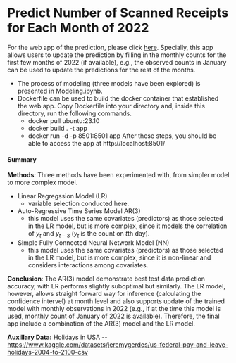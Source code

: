 # Predict Number of Scanned Receipts for Each Month of 2022

For the web app of the prediction, please click [here](https://yuxianshi-predict-total-scan-monthly-prediction-wmwam9.streamlit.app/). Specially, this app allows users to update the prediction by filling in the monthly counts for the first few months of 2022 (if available), e.g., the observed counts in January can be used to update the predictions for the rest of the months.

* The process of modeling (three models have been explored) is presented in Modeling.ipynb.
* Dockerfile can be used to build the docker container that established the web app. Copy Dockerfile into your directory and, inside this directory, run the following commands.
  - docker pull ubuntu:23.10
  - docker build . -t app
  - docker run -d -p 8501:8501 app
  After these steps, you should be able to access the app at http://localhost:8501/ 

#### Summary

**Methods**: Three methods have been experimented with, from simpler model to more complex model.
* Linear Regregssion Model (LR) 
    - variable selection conducted here.
* Auto-Regressive Time Series Model AR(3)
    - this model uses the same covariates (predictors) as those selected in the LR model, but is more complex, since it models the correlation of $y_t$ and $y_{t-3}$ ($y_t$ is the count on $t$th day).
* Simple Fully Connected Neural Network Model (NN)
    - this model uses the same covariates (predictors) as those selected in the LR model, but is more complex, since it is non-linear and considers interactions among covariates.
    
**Conclusion**: The AR(3) model demonstrate best test data prediction accuracy, with LR performs slightly suboptimal but similarly. The LR model, however, allows straight forward way for inference (calculating the confidence intervel) at month level and also supports update of the trained model with monthly observations in 2022 (e.g., if at the time this model is used, monthly count of January of 2022 is available). Therefore, the final app include a combination of the AR(3) model and the LR model.   

**Auxillary Data:**
Holidays in USA -- https://www.kaggle.com/datasets/jeremygerdes/us-federal-pay-and-leave-holidays-2004-to-2100-csv
